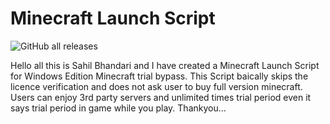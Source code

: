 # Minecraft Launch Script
![GitHub all releases](https://img.shields.io/github/downloads/Sahil12524/Minecraft-Launch-Script/total?color=g&style=for-the-badge)

Hello all this is Sahil Bhandari and I have created a Minecraft Launch Script for Windows Edition Minecraft trial bypass.
This Script baically skips the licence verification and does not ask user to buy full version minecraft.
Users can enjoy 3rd party servers and unlimited times trial period even it says trial period in game while you play.
Thankyou...
